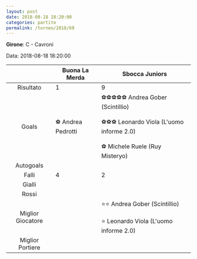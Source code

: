 ```yaml
---
layout: post
date: 2018-08-18 18:20:00
categories: partite
permalink: /torneo/2018/69
---
```

**Girone**: C - Cavroni

Data: 2018-08-18 18:20:00

| | Buona La Merda | Sbocca Juniors |
|:-----:|-----|-----|
Risultato|1|9
Goals|⚽ Andrea Pedrotti|⚽⚽⚽⚽⚽ Andrea Gober (Scintillio)<br/><br/>⚽⚽⚽ Leonardo Viola (L'uomo informe 2.0)<br/><br/>⚽ Michele Ruele (Ruy Misteryo)<br/>
Autogoals||
Falli|4|2
Gialli||
Rossi||
Miglior Giocatore||⭐⭐ Andrea Gober (Scintillio)<br/><br/>⭐ Leonardo Viola (L'uomo informe 2.0)<br/>
Miglior Portiere||